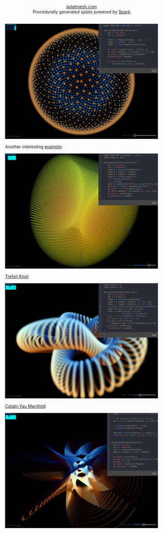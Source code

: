 

<div align=center>
<a href="https://splatmesh.com">splatmesh.com</a>
<div>
Procedurally generated splats powered by <a href="https://sparkjs.dev">Spark</a>
</div>
<br>
</div>

![](img/screenshot.jpg)

Another interesting [example](https://splatmesh.com/#const%20float%20PHI%20%3D%20(sqrt(5.)%20-%201.)%2F2.%3B%0Aconst%20float%20R%20%3D%20123.%3B%0A%0Avoid%20mainSplat(inout%20Gsplat%20gs)%20%7B%0A%20%20%20%20int%20i%20%3D%20gs.index%3B%0A%20%20%20%20int%20n%20%3D%20numSplats%3B%0A%20%20%20%20float%20m%20%3D%20floor(sqrt(float(n)))%3B%0A%20%20%20%20float%20p%20%3D%20float(i%20%2F%20int(m))%3B%0A%20%20%20%20float%20q%20%3D%20float(i%20%25%20int(m))%3B%0A%20%20%20%20float%20a%20%3D%20fract(q*PHI)*PI*2.%3B%0A%20%20%20%20a%20%2B%3D%20fract(p%2Fm*R)*PI*2.%3B%0A%20%20%20%20a%20%2B%3D%20time*0.1%3B%0A%20%20%20%20vec3%20s%20%3D%20vec3(cos(p%2Fm*PI*2.)%2C%20sin(p%2Fm*PI*2.)%2C%200)%3B%0A%20%20%20%20vec3%20ds%20%3D%20s*cos(a)%20%2B%20vec3(0%2C0%2C2)*sin(a)%3B%0A%20%20%20%20gs.center%20%3D%20s%20%2B%20ds*0.9*sqrt(q%2Fm)%3B%0A%20%20%20%20gs.rgba%20%3D%20vec4(0.5%20%2B%200.5*vec3(p%2C%20q%2C%20-p)%2Fm%2C%201.0)%3B%0A%20%20%20%20gs.scales%20%3D%20vec3(1.5)%2Fm%3B%0A%20%20%20%20gs.quaternion%20%3D%20vec4(0)%3B%0A%7D):

![](img/torus.jpg)

[Trefoil Knot](https://splatmesh.com/#const%20float%20P%20%3D%203.%3B%0Aconst%20float%20Q%20%3D%202.%3B%0A%0Avoid%20mainSplat(inout%20Gsplat%20gs)%20%7B%0A%20%20%20%20int%20i%20%3D%20gs.index%3B%0A%20%20%20%20int%20n%20%3D%20numSplats%3B%0A%20%20%20%20float%20m%20%3D%20floor(sqrt(float(n)))%3B%0A%20%20%20%20float%20u%20%3D%20float(i%20%2F%20int(m))%20%2F%20m%20*%20PI%20*%202.0%3B%0A%20%20%20%20float%20v%20%3D%20float(i%20%25%20int(m))%20%2F%20m%20*%20PI%20*%202.0%3B%0A%20%20%20%20%2F%2F%20https%3A%2F%2Fvector-calculus.github.io%2Fparametric-surfaces-gallery%0A%20%20%20%20float%20r0%20%3D%202.0%2C%20r1%20%3D%206.0%2C%20r2%20%3D%203.0%3B%0A%20%20%20%20vec3%20s%20%3D%20vec3(cos(u*Q)%2C%20sin(u*Q)%2C%0A%20%20%20%20%20%20%20%20%20%20%20%20%20%20%20%20%20%20r0*sin(v)%20%2B%20r2*sin(u*P))%3B%0A%20%20%20%20s.xy%20*%3D%20r1%20%2B%20r2*cos(u*P)%20%2B%20r0*cos(v)%3B%0A%20%20%20%20gs.center%20%3D%20s%20%2F%20(r0%20%2B%20r1%20%2B%20r2)%3B%0A%20%20%20%20gs.rgba%20%3D%200.5%20%2B%200.5*cos(%0A%20%20%20%20%20%20v*vec4(1%2C1%2C1%2C0)%20%2B%20PI*2.0*vec4(0%2C0.1%2C0.2%2C0.3))%3B%0A%20%20%20%20gs.scales%20%3D%20vec3(1.5)%2Fm%3B%0A%20%20%20%20gs.quaternion%20%3D%20vec4(0)%3B%0A%7D):

![](img/trefoil.jpg)

[Calabi-Yau Manifold](https://splatmesh.com/#const%20float%20PHI%20%3D%20(sqrt(5.)%20-%201.)%2F2.%3B%0Aconst%20float%20PIx2%20%3D%20PI*2.0%3B%0A%0Avec2%20imul(vec2%20a%2C%20vec2%20b)%20%7B%0A%20%20%20%20return%20a*mat2(b.x%2C%20b.y%2C%20-b.y%2C%20b.x)%3B%0A%7D%0A%0Avec2%20iexp(vec2%20z)%20%7B%0A%20%20%20%20return%20exp(z.x)*vec2(cos(z.y)%2C%20sin(z.y))%3B%0A%7D%0A%0Avec2%20ipow(vec2%20z%2C%20float%20a)%20%7B%0A%20%20%20%20return%20pow(length(z)%2C%20a)*iexp(vec2(0%2Ca)*atan(z.y%2C%20z.x))%3B%0A%7D%0A%0Avec2%20icos(vec2%20z)%20%7B%0A%20%20%20%20return%20(iexp(z)%20%2B%20iexp(-z))*0.5%3B%0A%7D%0A%0Avec2%20isin(vec2%20z)%20%7B%0A%20%20%20%20return%20icos(z%20-%20vec2(0%2C1)*PI*0.5)%3B%0A%7D%0A%0A%2F%2F%20https%3A%2F%2Fanalyticphysics.com%2FHigher%2520Dimensions%2FVisualizing%2520Calabi-Yau%2520Manifolds.htm%0Avec4%20manifold(vec2%20uv%2C%20ivec2%20q%2C%20int%20n)%20%7B%0A%20%20%20%20vec2%20pi2n%20%3D%20vec2(0%2C1)*PIx2%2Ffloat(n)%3B%0A%20%20%20%20vec2%20a%20%3D%20imul(ipow(icos(uv)%2C%202.0%2Ffloat(n))%2C%20iexp(pi2n*float(q.x)))%3B%0A%20%20%20%20vec2%20b%20%3D%20imul(ipow(isin(uv)%2C%202.0%2Ffloat(n))%2C%20iexp(pi2n*float(q.y)))%3B%0A%20%20%20%20return%20vec4(a%2C%20b)%3B%0A%7D%0A%0Avec3%20surface(vec2%20uv)%20%7B%0A%20%20%20%20float%20u%20%3D%20uv.y%2C%20v%20%3D%20uv.x%3B%20%2F%2F%20uv%20%3D%20(0%2C1)x(0%2C1)%0A%0A%20%20%20%20%2F%2F%20the%20manifold%20is%20made%20of%20n*n%20surfaces%0A%20%20%20%20int%20n%20%3D%206%2C%20i%20%3D%20int(u*float(n))%2C%20j%20%3D%20int(v*float(n))%3B%0A%0A%20%20%20%20u%20%3D%20fract(u*float(n))*PI%20-%20PI*0.5%3B%0A%20%20%20%20v%20%3D%20fract(v*float(n))*PI*0.5%3B%0A%0A%20%20%20%20vec4%20yau%20%3D%20manifold(vec2(u%2Cv)%2C%20ivec2(i%2Cj)%2C%20n)%3B%0A%20%20%20%20return%20yau.xyz%20%2F%20(1.9%20%2B%20yau.w)%3B%20%2F%2F%204d%20-%3E%203d%20perspective%20projection%0A%7D%0A%0Avoid%20mainSplat(inout%20Gsplat%20gs)%20%7B%0A%20%20%20%20int%20i%20%3D%20gs.index%3B%0A%20%20%20%20int%20n%20%3D%20numSplats%3B%0A%20%20%20%20int%20m%20%3D%20int(sqrt(float(n)))%3B%0A%20%20%20%20vec2%20uv%20%3D%20vec2(i%2Fm%2C%20i%25m)%20%2F%20float(m)%3B%0A%0A%20%20%20%20gs.center%20%3D%20surface(uv)%3B%0A%20%20%20%20gs.rgba.rgb%20%3D%200.5%20%2B%200.5*cos(PIx2*(uv.x%20%2B%20vec3(0%2C0.1%2C0.2)))%3B%0A%20%20%20%20gs.rgba.a%20%3D%201.0%3B%0A%20%20%20%20gs.scales%20%3D%20vec3(1.5)%2Ffloat(m)%3B%0A%20%20%20%20gs.quaternion%20%3D%20vec4(0)%3B%0A%7D):

![](img/calabiyau.jpg)
